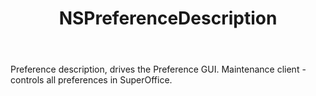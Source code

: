 ﻿---
uid: crmscript_ref_NSPreferenceDescription
title: NSPreferenceDescription
intellisense: Void.NSPreferenceDescription
keywords: NSPreferenceDescription
so.topic: reference
---

Preference description, drives the Preference GUI. Maintenance client - controls all preferences in SuperOffice.
